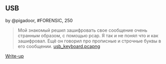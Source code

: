 ## USB
by @pigadoor, #FORENSIC, 250  

>Мой знакомый решил зашифровать свое сообщение очень странным образом, с помощью pcap.
>Я так и не понял что и как зашифровал. Ещё он говорил про прописные и строчные буквы в его сообщении.
>[usb_keyboard.pcapng](attachments/usb_keyboard.pcapng)


[Write-up](WRITEUP.md)  